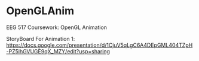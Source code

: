 # OpenGLAnim
EEG 517 Coursework: OpenGL Animation 

StoryBoard For Animation 1: https://docs.google.com/presentation/d/1CjuV5qLgC6A4DEpGML404TZpH-PZ5lhGVUGE9qX_MZY/edit?usp=sharing
